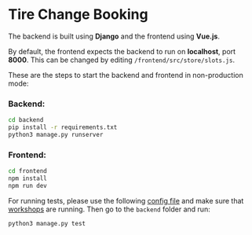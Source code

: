 # Tire Change Booking

The backend is built using **Django** and the frontend using **Vue.js**.

By default, the frontend expects the backend to run on **localhost**, port **8000**. This can be changed by editing `/frontend/src/store/slots.js`.

These are the steps to start the backend and frontend in non-production mode:

### Backend:
```bash
cd backend
pip install -r requirements.txt
python3 manage.py runserver
```

### Frontend:
```bash
cd frontend
npm install
npm run dev
```

For running tests, please use the following [config file](https://raw.githubusercontent.com/ArkadSt/tire_change_booking/refs/heads/main/backend/workshops.yaml) and make sure that [workshops](https://github.com/Surmus/tire-change-workshop) are running. Then go to the `backend` folder and run:
```bash
python3 manage.py test
```

